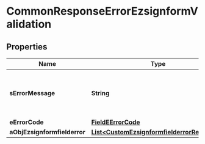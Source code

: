 

# CommonResponseErrorEzsignformValidation

## Properties

Name | Type | Description | Notes
------------ | ------------- | ------------- | -------------
**sErrorMessage** | **String** | The message giving details about the error | 
**eErrorCode** | [**FieldEErrorCode**](FieldEErrorCode.md) |  | 
**aObjEzsignformfielderror** | [**List&lt;CustomEzsignformfielderrorResponse&gt;**](CustomEzsignformfielderrorResponse.md) |  | 





